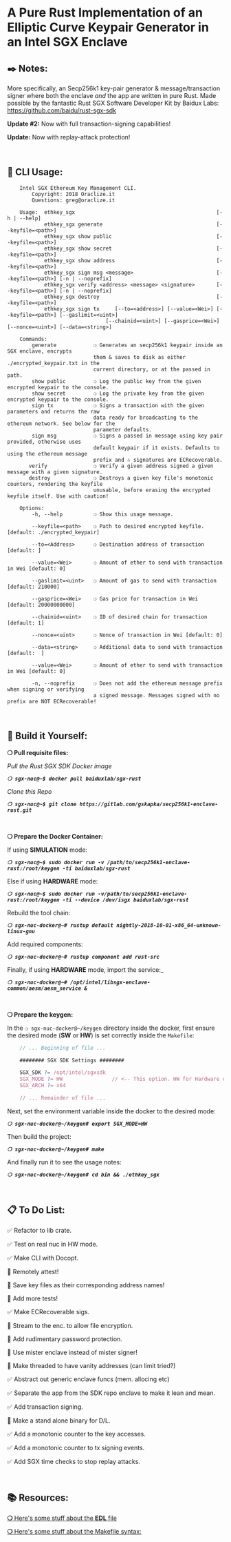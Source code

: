 # __A Pure Rust Implementation of an Elliptic Curve Keypair Generator in an Intel SGX Enclave__

## __:black_nib: Notes:__

More specifically, an Secp256k1 key-pair generator & message/transaction signer where both the enclave _and_ the app are written in pure Rust. Made possible by the fantastic Rust SGX Software Developer Kit by Baidux Labs:
https://github.com/baidu/rust-sgx-sdk

__Update #2:__ Now with full transaction-signing capabilities!

__Update:__ Now with replay-attack protection!

&nbsp;

## __:page_with_curl: CLI Usage:__

<!-- Can I link to the actual usage file here so it updates on changes? -->

```
    Intel SGX Ethereum Key Management CLI.
        Copyright: 2018 Oraclize.it
        Questions: greg@oraclize.it

    Usage:  ethkey_sgx                                              [-h | --help]
            ethkey_sgx generate                                     [--keyfile=<path>]
            ethkey_sgx show public                                  [--keyfile=<path>]
            ethkey_sgx show secret                                  [--keyfile=<path>]
            ethkey_sgx show address                                 [--keyfile=<path>] 
            ethkey_sgx sign msg <message>                           [--keyfile=<path>] [-n | --noprefix]
            ethkey_sgx verify <address> <message> <signature>       [--keyfile=<path>] [-n | --noprefix]
            ethkey_sgx destroy                                      [--keyfile=<path>]
            ethkey_sgx sign tx     [--to=<address>] [--value=<Wei>] [--keyfile=<path>] [--gaslimit=<uint>]
                                [--chainid=<uint>] [--gasprice=<Wei>] [--nonce=<uint>] [--data=<string>]

    Commands:
        generate            ❍ Generates an secp256k1 keypair inside an SGX enclave, encrypts
                            them & saves to disk as either ./encrypted_keypair.txt in the
                            current directory, or at the passed in path.
        show public         ❍ Log the public key from the given encrypted keypair to the console.
        show secret         ❍ Log the private key from the given encrypted keypair to the console.
        sign tx             ❍ Signs a transaction with the given parameters and returns the raw 
                            data ready for broadcasting to the ethereum network. See below for the
                            parameter defaults.
        sign msg            ❍ Signs a passed in message using key pair provided, otherwise uses
                            default keypair if it exists. Defaults to using the ethereum message
                            prefix and ∴ signatures are ECRecoverable.
       verify               ❍ Verify a given address signed a given message with a given signature. 
       destroy              ❍ Destroys a given key file's monotonic counters, rendering the keyfile
                            unusable, before erasing the encrypted keyfile itself. Use with caution!

    Options:
        -h, --help          ❍ Show this usage message.

        --keyfile=<path>    ❍ Path to desired encrypted keyfile. [default: ./encrypted_keypair]

        --to=<Address>      ❍ Destination address of transaction [default: ]

        --value=<Wei>       ❍ Amount of ether to send with transaction in Wei [default: 0]

        --gaslimit=<uint>   ❍ Amount of gas to send with transaction [default: 210000]

        --gasprice=<Wei>    ❍ Gas price for transaction in Wei [default: 20000000000]

        --chainid=<uint>    ❍ ID of desired chain for transaction [default: 1]

        --nonce=<uint>      ❍ Nonce of transaction in Wei [default: 0]

        --data=<string>     ❍ Additional data to send with transaction [default:  ]

        --value=<Wei>       ❍ Amount of ether to send with transaction in Wei [default: 0]

        -n, --noprefix      ❍ Does not add the ethereum message prefix when signing or verifying 
                            a signed message. Messages signed with no prefix are NOT ECRecoverable!

```
&nbsp;

## __:wrench: Build it Yourself:__


__❍ Pull requisite files:__

_Pull the Rust SGX SDK Docker image_

_**`❍ sgx-nuc@~$ docker pull baiduxlab/sgx-rust`**_

_Clone this Repo_

_**`❍ sgx-nuc@~$ git clone https://gitlab.com/gskapka/secp256k1-enclave-rust.git`**_

&nbsp;

__**❍ Prepare the Docker Container:**__

If using __SIMULATION__ mode:

_**`❍ sgx-nuc@~$ sudo docker run -v /path/to/secp256k1-enclave-rust:/root/keygen -ti baiduxlab/sgx-rust`**_

Else if using __HARDWARE__ mode:

_**`❍ sgx-nuc@~$ sudo docker run -v/path/to/secp256k1-enclave-rust:/root/keygen -ti --device /dev/isgx baiduxlab/sgx-rust`**_

Rebuild the tool chain:

_**`❍ sgx-nuc-docker@~# rustup default nightly-2018-10-01-x86_64-unknown-linux-gnu`**_

Add required components:

_**`❍ sgx-nuc-docker@~# rustup component add rust-src`**_

Finally, if using __HARDWARE__ mode, import the service:_

_**`❍ sgx-nuc-docker@~# /opt/intel/libsgx-enclave-common/aesm/aesm_service &`**_

&nbsp;

__❍ Prepare the keygen:__

In the `❍ sgx-nuc-docker@~/keygen` directory inside the docker, first ensure the desired mode (__SW__ or __HW__) is set correctly inside the `Makefile`:

```javascript
    // ... Beginning of file ...

    ######## SGX SDK Settings ########

    SGX_SDK ?= /opt/intel/sgxsdk
    SGX_MODE ?= HW                // <-- This option. HW for Hardware or SW for software.
    SGX_ARCH ?= x64

    // ... Remainder of file ...
```

Next, set the environment variable inside the docker to the desired mode:

_**`❍ sgx-nuc-docker@~/keygen# export SGX_MODE=HW`**_

Then build the project:

_**`❍ sgx-nuc-docker@~/keygen# make`**_

And finally run it to see the usage notes:

_**`❍ sgx-nuc-docker@~/keygen# cd bin && ./ethkey_sgx`**_

&nbsp;

## __:clipboard: To Do List:__

:white_check_mark: Refactor to lib crate.

:white_check_mark: Test on real nuc in HW mode.

:white_check_mark: Make CLI with Docopt.

:black_square_button: Remotely attest!

:black_square_button: Save key files as their corresponding address names!

:black_square_button: Add more tests!

:white_check_mark: Make ECRecoverable sigs.

:black_square_button: Stream to the enc. to allow file encryption.

:black_square_button: Add rudimentary password protection.

:black_square_button: Use mister enclave instead of mister signer!

:black_square_button: Make threaded to have vanity addresses (can limit tried?)

:white_check_mark: Abstract out generic enclave funcs (mem. allocing etc)

:white_check_mark: Separate the app from the SDK repo enclave to make it lean and mean.

:white_check_mark: Add transaction signing.

:black_square_button: Make a stand alone binary for D/L.

:white_check_mark: Add a monotonic counter to the key accesses.

:white_check_mark: Add a monotonic counter to tx signing events.

:white_check_mark: Add SGX time checks to stop replay attacks.

&nbsp;

## __:books: Resources:__

[__❍__ Here's some stuff about the __EDL__ file](https://software.intel.com/en-us/documentation/intel-sgx-web-based-training/the-enclave-definition-language)

[__❍__ Here's some stuff about the Makefile syntax:](https://www3.nd.edu/~zxu2/acms60212-40212/Makefile.pdf)
